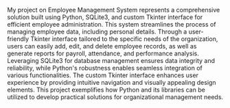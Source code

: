 My project on Employee Management System represents a comprehensive solution built using Python, SQLite3, and custom Tkinter interface for efficient employee administration. This system streamlines the process of managing employee data, including personal details. Through a user-friendly Tkinter interface tailored to the specific needs of the organization, users can easily add, edit, and delete employee records, as well as generate reports for payroll, attendance, and performance analysis. Leveraging SQLite3 for database management ensures data integrity and reliability, while Python's robustness enables seamless integration of various functionalities. The custom Tkinter interface enhances user experience by providing intuitive navigation and visually appealing design elements. This project exemplifies how Python and its libraries can be utilized to develop practical solutions for organizational management needs.
